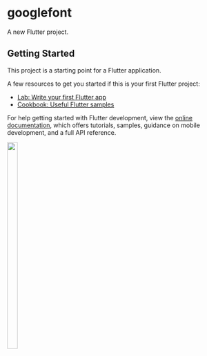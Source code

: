 # googlefont

A new Flutter project.

## Getting Started

This project is a starting point for a Flutter application.

A few resources to get you started if this is your first Flutter project:

- [Lab: Write your first Flutter app](https://docs.flutter.dev/get-started/codelab)
- [Cookbook: Useful Flutter samples](https://docs.flutter.dev/cookbook)

For help getting started with Flutter development, view the
[online documentation](https://docs.flutter.dev/), which offers tutorials,
samples, guidance on mobile development, and a full API reference.


<p float="center">

<img src="https://user-images.githubusercontent.com/116253924/218655854-4db2b862-b0fa-47ad-a945-4e3cc9f66985.png" width=22% height=35%>

</p>
